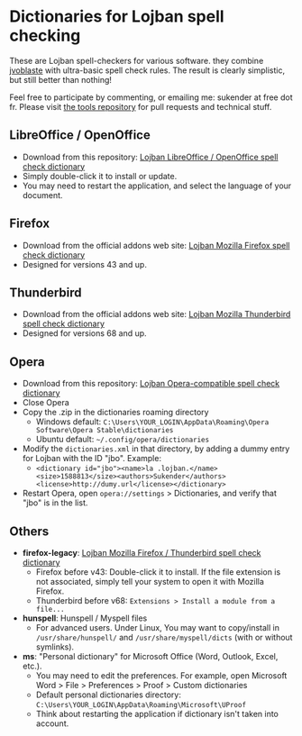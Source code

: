 # Dictionaries for Lojban spell checking
These are Lojban spell-checkers for various software. they combine [jvoblaste](http://jbovlaste.lojban.org) with ultra-basic spell check rules. The result is clearly simplistic, but still better than nothing!

Feel free to participate by commenting, or emailing me: sukender at free dot fr. Please visit [the tools repository](https://github.com/Sukender/lojban-spell-check) for pull requests and technical stuff.

## LibreOffice / OpenOffice
- Download from this repository: [Lojban LibreOffice / OpenOffice spell check dictionary](libreoffice/libreoffice-openoffice-lojban-dictionary-jbo-v2020.03.05.oxt)
- Simply double-click it to install or update.
- You may need to restart the application, and select the language of your document.

## Firefox
- Download from the official addons web site: [Lojban Mozilla Firefox spell check dictionary](https://addons.mozilla.org/fr/firefox/addon/lojban-spell-check/)
- Designed for versions 43 and up.

## Thunderbird
- Download from the official addons web site: [Lojban Mozilla Thunderbird spell check dictionary](https://addons.thunderbird.net/fr/thunderbird/addon/lojban-spell-check/)
- Designed for versions 68 and up.

## Opera
- Download from this repository: [Lojban Opera-compatible spell check dictionary](opera/jbo.zip)
- Close Opera
- Copy the .zip in the dictionaries roaming directory
  - Windows default: ```C:\Users\YOUR_LOGIN\AppData\Roaming\Opera Software\Opera Stable\dictionaries```
  - Ubuntu default: ```~/.config/opera/dictionaries```
- Modify the ```dictionaries.xml``` in that directory, by adding a dummy entry for Lojban with the ID "jbo". Example:
  - ```<dictionary id="jbo"><name>la .lojban.</name><size>1588813</size><authors>Sukender</authors><license>http://dumy.url</license></dictionary>```
- Restart Opera, open ```opera://settings``` > Dictionaries, and verify that "jbo" is in the list.

## Others
- **firefox-legacy**: [Lojban Mozilla Firefox / Thunderbird spell check dictionary](firefox-legacy/firefox-legacy-thunderbird-lojban-dictionary-jbo-v2020.03.05.xpi)
  - Firefox before v43: Double-click it to install. If the file extension is not associated, simply tell your system to open it with Mozilla Firefox.
  - Thunderbird before v68: `Extensions > Install a module from a file...`
- **hunspell**: Hunspell / Myspell files
  - For advanced users. Under Linux, You may want to copy/install in ```/usr/share/hunspell/``` and ```/usr/share/myspell/dicts``` (with or without symlinks).
- **ms**: "Personal dictionary" for Microsoft Office (Word, Outlook, Excel, etc.).
  - You may need to edit the preferences. For example, open Microsoft Word > File > Preferences > Proof > Custom dictionaries
  - Default personal dictionaries directory: ```C:\Users\YOUR_LOGIN\AppData\Roaming\Microsoft\UProof```
  - Think about restarting the application if dictionary isn't taken into account.
